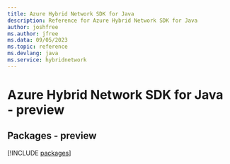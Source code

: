 ```yaml
---
title: Azure Hybrid Network SDK for Java
description: Reference for Azure Hybrid Network SDK for Java
author: joshfree
ms.author: jfree
ms.data: 09/05/2023
ms.topic: reference
ms.devlang: java
ms.service: hybridnetwork
---
```

# Azure Hybrid Network SDK for Java - preview
## Packages - preview
[!INCLUDE [packages](hybrid-network-index.md)]